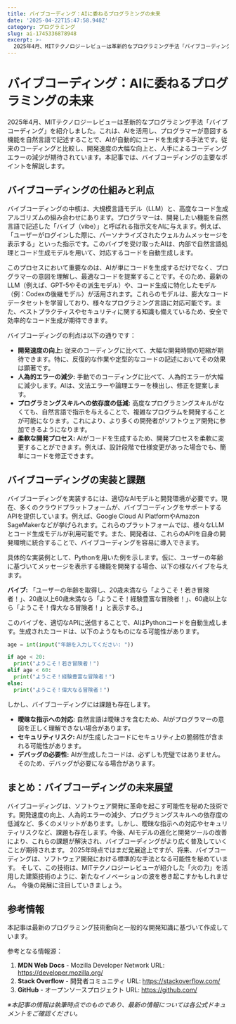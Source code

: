 ```yaml
---
title: バイブコーディング：AIに委ねるプログラミングの未来
date: '2025-04-22T15:47:58.948Z'
category: プログラミング
slug: ai-1745336878948
excerpt: >-
  2025年4月、MITテクノロジーレビューは革新的なプログラミング手法「バイブコーディング」を紹介しました。これは、AIを活用し、プログラマーが意図する機能を自然言語で記述することで、AIが自動的にコードを生成する手法です。従来のコーディングと比較し、開発速度の大幅な向上と、人手によるコーディングエ...
---
```


# バイブコーディング：AIに委ねるプログラミングの未来

2025年4月、MITテクノロジーレビューは革新的なプログラミング手法「バイブコーディング」を紹介しました。これは、AIを活用し、プログラマーが意図する機能を自然言語で記述することで、AIが自動的にコードを生成する手法です。従来のコーディングと比較し、開発速度の大幅な向上と、人手によるコーディングエラーの減少が期待されています。本記事では、バイブコーディングの主要なポイントを解説します。


## バイブコーディングの仕組みと利点

バイブコーディングの中核は、大規模言語モデル（LLM）と、高度なコード生成アルゴリズムの組み合わせにあります。プログラマーは、開発したい機能を自然言語で記述した「バイブ（vibe）」と呼ばれる指示文をAIに与えます。例えば、「ユーザーがログインした際に、パーソナライズされたウェルカムメッセージを表示する」といった指示です。このバイブを受け取ったAIは、内部で自然言語処理とコード生成モデルを用いて、対応するコードを自動生成します。

このプロセスにおいて重要なのは、AIが単にコードを生成するだけでなく、プログラマーの意図を理解し、最適なコードを提案することです。そのため、最新のLLM（例えば、GPT-5やその派生モデル）や、コード生成に特化したモデル（例：Codexの後継モデル）が活用されます。これらのモデルは、膨大なコードデータセットを学習しており、様々なプログラミング言語に対応可能です。また、ベストプラクティスやセキュリティに関する知識も備えているため、安全で効率的なコード生成が期待できます。

バイブコーディングの利点は以下の通りです：

* **開発速度の向上:**  従来のコーディングに比べて、大幅な開発時間の短縮が期待できます。特に、反復的な作業や定型的なコードの記述においてその効果は顕著です。
* **人為的エラーの減少:**  手動でのコーディングに比べて、人為的エラーが大幅に減少します。AIは、文法エラーや論理エラーを検出し、修正を提案します。
* **プログラミングスキルへの依存度の低減:**  高度なプログラミングスキルがなくても、自然言語で指示を与えることで、複雑なプログラムを開発することが可能になります。これにより、より多くの開発者がソフトウェア開発に参加できるようになります。
* **柔軟な開発プロセス:**  AIがコードを生成するため、開発プロセスを柔軟に変更することができます。例えば、設計段階で仕様変更があった場合でも、簡単にコードを修正できます。


## バイブコーディングの実装と課題

バイブコーディングを実装するには、適切なAIモデルと開発環境が必要です。現在、多くのクラウドプラットフォームが、バイブコーディングをサポートするAPIを提供しています。例えば、Google Cloud AI PlatformやAmazon SageMakerなどが挙げられます。これらのプラットフォームでは、様々なLLMとコード生成モデルが利用可能です。また、開発者は、これらのAPIを自身の開発環境に統合することで、バイブコーディングを容易に導入できます。

具体的な実装例として、Pythonを用いた例を示します。仮に、ユーザーの年齢に基づいてメッセージを表示する機能を開発する場合、以下の様なバイブを与えます。

**バイブ:** 「ユーザーの年齢を取得し、20歳未満なら「ようこそ！若き冒険者！」、20歳以上60歳未満なら「ようこそ！経験豊富な冒険者！」、60歳以上なら「ようこそ！偉大なる冒険者！」と表示する。」

このバイブを、適切なAPIに送信することで、AIはPythonコードを自動生成します。生成されたコードは、以下のようなものになる可能性があります。

```python
age = int(input("年齢を入力してください: "))

if age < 20:
  print("ようこそ！若き冒険者！")
elif age < 60:
  print("ようこそ！経験豊富な冒険者！")
else:
  print("ようこそ！偉大なる冒険者！")
```

しかし、バイブコーディングには課題も存在します。

* **曖昧な指示への対応:**  自然言語は曖昧さを含むため、AIがプログラマーの意図を正しく理解できない場合があります。
* **セキュリティリスク:**  AIが生成したコードにセキュリティ上の脆弱性が含まれる可能性があります。
* **デバッグの必要性:**  AIが生成したコードは、必ずしも完璧ではありません。そのため、デバッグが必要になる場合があります。


## まとめ：バイブコーディングの未来展望

バイブコーディングは、ソフトウェア開発に革命を起こす可能性を秘めた技術です。開発速度の向上、人為的エラーの減少、プログラミングスキルへの依存度の低減など、多くのメリットがあります。しかし、曖昧な指示への対応やセキュリティリスクなど、課題も存在します。今後、AIモデルの進化と開発ツールの改善により、これらの課題が解決され、バイブコーディングがより広く普及していくことが期待されます。  2025年時点ではまだ発展途上ですが、将来、バイブコーディングは、ソフトウェア開発における標準的な手法となる可能性を秘めています。  そして、この技術は、MITテクノロジーレビューが紹介した「火の力」を活用した建築技術のように、新たなイノベーションの波を巻き起こすかもしれません。  今後の発展に注目していきましょう。


## 参考情報

本記事は最新のプログラミング技術動向と一般的な開発知識に基づいて作成しています。

参考となる情報源：
1. **MDN Web Docs** - Mozilla Developer Network
   URL: https://developer.mozilla.org/
2. **Stack Overflow** - 開発者コミュニティ
   URL: https://stackoverflow.com/
3. **GitHub** - オープンソースプロジェクト
   URL: https://github.com/

*※本記事の情報は執筆時点でのものであり、最新の情報については各公式ドキュメントをご確認ください。*
